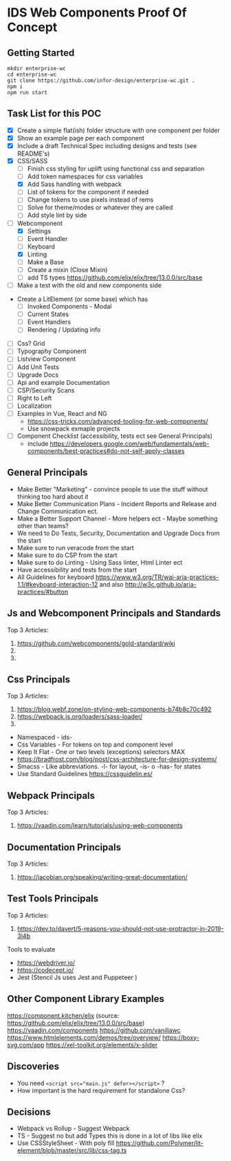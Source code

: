 # IDS Web Components Proof Of Concept

## Getting Started 

```
mkdir enterprise-wc
cd enterprise-wc
git clone https://github.com/infor-design/enterprise-wc.git .
npm i 
npm run start
```

## Task List for this POC

- [x] Create a simple flat(ish) folder structure with one component per folder
- [x] Show an example page per each component
- [x] Include a draft Technical Spec including designs and tests (see README's)
- [x] CSS/SASS
  - [ ] Finish css styling for uplift using functional css and separation
  - [ ] Add token namespaces for css variables
  - [x] Add Sass handling with webpack
  - [ ] List of tokens for the component if needed
  - [ ] Change tokens to  use pixels instead of rems
  - [ ] Solve for theme/modes or whatever they are called 
  - [ ] Add style lint
by side
- [ ] Webcomponent 
  - [x] Settings
  - [ ] Event Handler
  - [ ] Keyboard
  - [x] Linting
  - [ ] Make a Base
  - [ ] Create a mixin (Close Mixin)
  - [ ] add TS types https://github.com/elix/elix/tree/13.0.0/src/base
- [ ] Make a test with the old and new components side 
- Create a LitElement (or some base) which has
  - [ ] Invoked Components - Modal
  - [ ] Current States
  - [ ] Event Handlers
  - [ ] Rendering / Updating info
- [ ] Css? Grid 
- [ ] Typography Component
- [ ] Listview Component
- [ ] Add Unit Tests
- [ ] Upgrade Docs
- [ ] Api and example Documentation
- [ ] CSP/Security Scans
- [ ] Right to Left
- [ ] Localization
- [ ] Examples in Vue, React and NG
  - https://css-tricks.com/advanced-tooling-for-web-components/ 
  - Use snowpack exmaple projects
- [ ] Component Checklist (accessibility, tests ect see General Principals) 
  - include https://developers.google.com/web/fundamentals/web-components/best-practices#do-not-self-apply-classes

## General Principals

- Make Better "Marketing" - convince people to use the stuff without thinking too hard about it
- Make Better Communication Plans - Incident Reports and Release and Change Communication ect.
- Make a Better Support Channel - More helpers ect - Maybe something other than teams?
- We need to Do Tests, Security, Documentation and Upgrade Docs from the start
- Make sure to run veracode from the start
- Make sure to do CSP from the start
- Make sure to do Linting - Using Sass linter, Html Linter ect
- Have accessibility and tests from the start
- All Guidelines for keyboard https://www.w3.org/TR/wai-aria-practices-1.1/#keyboard-interaction-12 and also  http://w3c.github.io/aria-practices/#button

## Js and Webcomponent Principals and Standards

Top 3 Articles:
1. https://github.com/webcomponents/gold-standard/wiki
2. 
3.

## Css Principals

Top 3 Articles:
1. https://blog.webf.zone/on-styling-web-components-b74b8c70c492
2. https://webpack.js.org/loaders/sass-loader/
3.

- Namespaced - ids-
- Css Variables - For tokens on top and component level
- Keep It Flat - One or two levels (exceptions) selectors MAX
- https://bradfrost.com/blog/post/css-architecture-for-design-systems/
- Smacss - Like abbreviations. -l- for layout, -is- o -has- for states
- Use Standard Guidelines https://cssguidelin.es/

## Webpack Principals

Top 3 Articles:
1. https://vaadin.com/learn/tutorials/using-web-components

## Documentation Principals

Top 3 Articles:
1. https://jacobian.org/speaking/writing-great-documentation/

## Test Tools Principals

Top 3 Articles:
1. https://dev.to/davert/5-reasons-you-should-not-use-protractor-in-2019-3l4b

Tools to evaluate
- https://webdriver.io/
- https://codecept.io/
- Jest (Stencil Js uses Jest and Puppeteer )

## Other Component Library Examples

https://component.kitchen/elix (source: https://github.com/elix/elix/tree/13.0.0/src/base)
https://vaadin.com/components
https://github.com/vanillawc
https://www.htmlelements.com/demos/tree/overview/
https://boxy-svg.com/app
https://xel-toolkit.org/elements/x-slider

## Discoveries

- You need `<script src="main.js" defer></script>` ?
- How important is the hard requirement for standalone Css?

## Decisions
* Webpack vs Rollup - Suggest Webpack
* TS - Suggest no but add Types this is done in a lot of libs like elix
* Use CSSStyleSheet  - With poly fill  https://github.com/Polymer/lit-element/blob/master/src/lib/css-tag.ts
